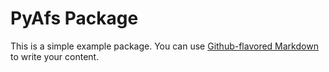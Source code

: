 # PyAfs Package

This is a simple example package. You can use
[Github-flavored Markdown](https://guides.github.com/features/mastering-markdown/)
to write your content.